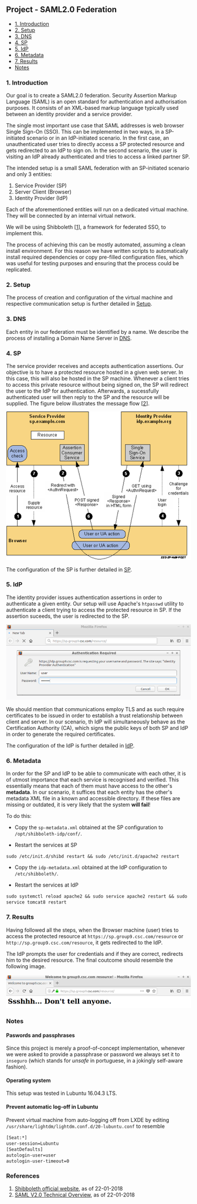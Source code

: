 ## Project - SAML2.0 Federation

 * [1. Introduction](#1-introduction)
 * [2. Setup](#2-setup)
 * [3. DNS](#3-dns)
 * [4. SP](#4-sp)
 * [5. IdP](#5-idp)
 * [6. Metadata](#6-metadata)
 * [7. Results](#7-results)
 * [Notes](#notes)

### 1. Introduction

Our goal is to create a SAML2.0 federation.
Security Assertion Markup Language (SAML) is an open standard for authentication and authorisation purposes.
It consists of an XML-based markup language typically used between an identity provider and a service provider.

The single most important use case that SAML addresses is web browser Single Sign-On (SSO). This can be implemented in two ways, in a SP-initiated scenario or in an IdP-initiated scenario. In the first case, an unauthenticated user tries to directly access a SP protected resource and gets redirected to an IdP to sign on. In the second scenario, the user is visiting an IdP already authenticated and tries to access a linked partner SP.

The intended setup is a small SAML federation with an SP-initiated scenario and only 3 entities:

1. Service Provider (SP)
2. Server Client (Browser) 
3. Identity Provider (IdP)

Each of the aforementioned entities will run on a dedicated virtual machine. They will be connected by an internal virtual network. 

We will be using Shibboleth [[1]], a framework for federated SSO, to implement this.

The process of achieving this can be mostly automated, assuming a clean install environment.
For this reason we have written scripts to automatically install required dependencies or copy pre-filled configuration files, which was useful for testing purposes and ensuring that the process could be replicated.

### 2. Setup

The process of creation and configuration of the virtual machine and respective communication setup is further detailed in [Setup].

### 3. DNS

Each entity in our federation must be identified by a name.
We describe the process of installing a Domain Name Server in [DNS].

### 4. SP

The service provider receives and accepts authentication assertions.
Our objective is to have a protected resource hosted in a given web server.
In this case, this will also be hosted in the SP machine.
Whenever a client tries to access this private resource without being signed on, the SP will redirect the user to the IdP for authentication.
Afterwards, a sucessfully authenticated user will then reply to the SP and the resource will be supplied.
The figure below illustrates the message flow [[2]].

<p align="center"> 
    <img src=images/saml_flow.gif>
</p>

The configuration of the SP is further detailed in [SP].

### 5. IdP

The identity provider issues authentication assertions in order to authenticate a given entity.
Our setup will use Apache's `htpasswd` utility to authenticate a client trying to access the protected resource in SP.
If the assertion suceeds, the user is redirected to the SP.

<p align="center"> 
    <img src=images/htpasswd.png>
</p>

We should mention that communications employ TLS and as such require certificates to be issued in order to establish a trust relationship between client and server.
In our scenario, th IdP will simultaneously behave as the Certification Authority (CA), which signs the public keys of both SP and IdP in order to generate the required certificates.

The configuration of the IdP is further detailed in [IdP].

### 6. Metadata

In order for the SP and IdP to be able to communicate with each other, it is of utmost importance that each service is recognised and verified.
This essentially means that each of them must have access to the other's **metadata**.
In our scenario, it suffices that each entity has the other's metadata XML file in a known and accessible directory.
If these files are missing or outdated, it is very likely that the system **will fail**!

To do this:

- Copy the `sp-metadata.xml` obtained at the SP configuration to `/opt/shibboleth-idp/conf/`. 

- Restart the services at SP

```
sudo /etc/init.d/shibd restart && sudo /etc/init.d/apache2 restart
```

- Copy the `idp-metadata.xml` obtained at the IdP configuration to `/etc/shibboleth/`. 

- Restart the services at IdP

```
sudo systemctl reload apache2 && sudo service apache2 restart && sudo service tomcat8 restart
```

### 7. Results

Having followed all the steps, when the Browser machine (user) tries to access the protected resource at `https://sp.group9.csc.com/resource` or `http://sp.group9.csc.com/resource`, it gets redirected to the IdP. 

The IdP prompts the user for credentials and if they are correct, redirects him to the desired resource.
The final coutcome should resemble the following image.

<p align="center"> 
    <img src=images/resource.png>
</p>

### Notes

#### Paswords and passphrases

Since this project is merely a proof-of-concept implementation, whenever we were asked to provide a passphrase or password we always set it to `inseguro` (which stands for *unsafe* in portuguese, in a jokingly self-aware fashion).

#### Operating system

This setup was tested in Lubuntu 16.04.3 LTS.

#### Prevent automatic log-off in Lubuntu

Prevent virtual machine from auto-logging off from LXDE by editing `/usr/share/lightdm/lightdm.conf.d/20-lubuntu.conf` to resemble

```
[Seat:*]
user-session=Lubuntu
[SeatDefaults]
autologin-user=user
autologin-user-timeout=0
```

### References

1. [Shibboleth official website][1], as of 22-01-2018
1. [SAML V2.0 Technical Overview][2], as of 22-01-2018

[Setup]: setup/README.md
[DNS]: DNS/README.md
[SP]: SP/README.md
[IdP]: IdP/README.md

[1]: https://www.shibboleth.net/
[2]: http://docs.oasis-open.org/security/saml/Post2.0/sstc-saml-tech-overview-2.0-cd-02.html#5.1.Web
